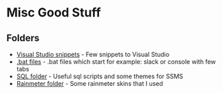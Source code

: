 # Misc Good Stuff

## Folders

- [Visual Studio snippets](VisualStudioSnippets) - Few snippets to Visual Studio
- [.bat files](Bats) - .bat files which start for example: slack or console with few tabs
- [SQL folder](Sql) - Useful sql scripts and some themes for SSMS
- [Rainmeter folder](Rainmeter) - Some rainmeter skins that I used
